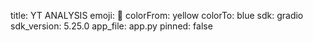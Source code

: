 title: YT ANALYSIS
emoji: 🦀
colorFrom: yellow
colorTo: blue
sdk: gradio
sdk_version: 5.25.0
app_file: app.py
pinned: false
